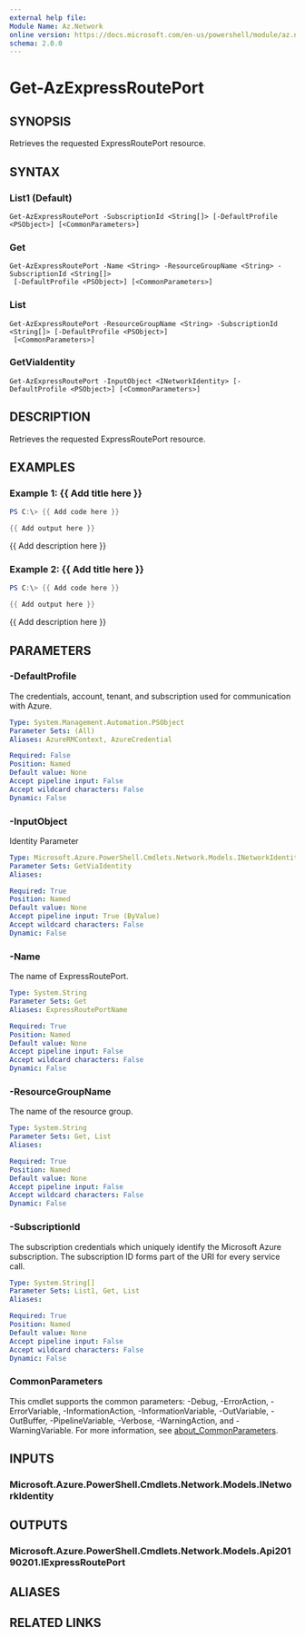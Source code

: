 ```yaml
---
external help file:
Module Name: Az.Network
online version: https://docs.microsoft.com/en-us/powershell/module/az.network/get-azexpressrouteport
schema: 2.0.0
---
```


# Get-AzExpressRoutePort

## SYNOPSIS
Retrieves the requested ExpressRoutePort resource.

## SYNTAX

### List1 (Default)
```
Get-AzExpressRoutePort -SubscriptionId <String[]> [-DefaultProfile <PSObject>] [<CommonParameters>]
```

### Get
```
Get-AzExpressRoutePort -Name <String> -ResourceGroupName <String> -SubscriptionId <String[]>
 [-DefaultProfile <PSObject>] [<CommonParameters>]
```

### List
```
Get-AzExpressRoutePort -ResourceGroupName <String> -SubscriptionId <String[]> [-DefaultProfile <PSObject>]
 [<CommonParameters>]
```

### GetViaIdentity
```
Get-AzExpressRoutePort -InputObject <INetworkIdentity> [-DefaultProfile <PSObject>] [<CommonParameters>]
```

## DESCRIPTION
Retrieves the requested ExpressRoutePort resource.

## EXAMPLES

### Example 1: {{ Add title here }}
```powershell
PS C:\> {{ Add code here }}

{{ Add output here }}
```

{{ Add description here }}

### Example 2: {{ Add title here }}
```powershell
PS C:\> {{ Add code here }}

{{ Add output here }}
```

{{ Add description here }}

## PARAMETERS

### -DefaultProfile
The credentials, account, tenant, and subscription used for communication with Azure.

```yaml
Type: System.Management.Automation.PSObject
Parameter Sets: (All)
Aliases: AzureRMContext, AzureCredential

Required: False
Position: Named
Default value: None
Accept pipeline input: False
Accept wildcard characters: False
Dynamic: False
```

### -InputObject
Identity Parameter

```yaml
Type: Microsoft.Azure.PowerShell.Cmdlets.Network.Models.INetworkIdentity
Parameter Sets: GetViaIdentity
Aliases:

Required: True
Position: Named
Default value: None
Accept pipeline input: True (ByValue)
Accept wildcard characters: False
Dynamic: False
```

### -Name
The name of ExpressRoutePort.

```yaml
Type: System.String
Parameter Sets: Get
Aliases: ExpressRoutePortName

Required: True
Position: Named
Default value: None
Accept pipeline input: False
Accept wildcard characters: False
Dynamic: False
```

### -ResourceGroupName
The name of the resource group.

```yaml
Type: System.String
Parameter Sets: Get, List
Aliases:

Required: True
Position: Named
Default value: None
Accept pipeline input: False
Accept wildcard characters: False
Dynamic: False
```

### -SubscriptionId
The subscription credentials which uniquely identify the Microsoft Azure subscription.
The subscription ID forms part of the URI for every service call.

```yaml
Type: System.String[]
Parameter Sets: List1, Get, List
Aliases:

Required: True
Position: Named
Default value: None
Accept pipeline input: False
Accept wildcard characters: False
Dynamic: False
```

### CommonParameters
This cmdlet supports the common parameters: -Debug, -ErrorAction, -ErrorVariable, -InformationAction, -InformationVariable, -OutVariable, -OutBuffer, -PipelineVariable, -Verbose, -WarningAction, and -WarningVariable. For more information, see [about_CommonParameters](http://go.microsoft.com/fwlink/?LinkID=113216).

## INPUTS

### Microsoft.Azure.PowerShell.Cmdlets.Network.Models.INetworkIdentity

## OUTPUTS

### Microsoft.Azure.PowerShell.Cmdlets.Network.Models.Api20190201.IExpressRoutePort

## ALIASES

## RELATED LINKS


